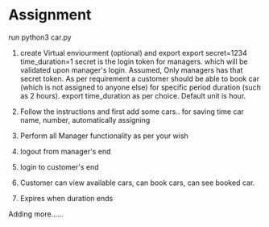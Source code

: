 # Assignment

run python3 car.py
1. create Virtual enviourment (optional) and export export secret=1234 time_duration=1
   secret is the login token for managers. which will be validated upon manager's login. 
   Assumed, Only managers has that secret token.
   As per requirement a customer should be able to book car (which is not assigned to anyone else) for specific period duration (such as 2 hours).
   export time_duration as per choice. Default unit is hour.
   
2. Follow the instructions and first add some cars.. for saving time car name, number, automatically assigning
3. Perform all Manager functionality as per your wish
4. logout from manager's end
5. login to customer's end
6. Customer can view available cars, can book cars, can see booked car.
7. Expires when duration ends

Adding more......
